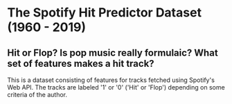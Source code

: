 # The Spotify Hit Predictor Dataset (1960 - 2019) 

## Hit or Flop? Is pop music really formulaic? What set of features makes a hit track? 


This is a dataset consisting of features for tracks fetched using Spotify's Web API. The tracks are labeled '1' or '0' ('Hit' or 'Flop') depending on some criteria of the author.
